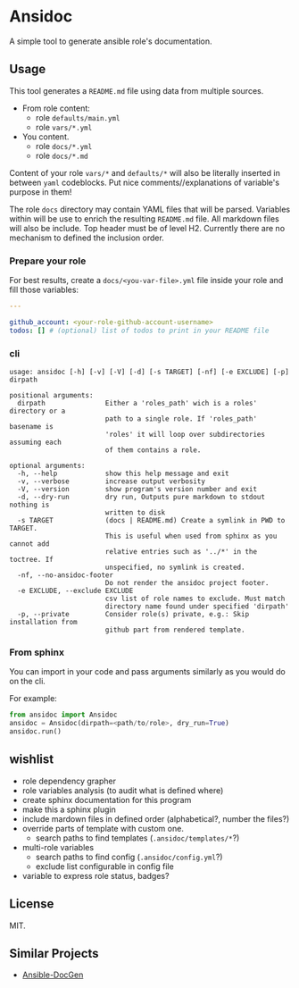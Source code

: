 # Ansidoc

A simple tool to generate ansible role's documentation.

## Usage

This tool generates a `README.md` file using data from multiple sources.

* From role content:
  * role `defaults/main.yml`
  * role `vars/*.yml`
* You content.
  * role `docs/*.yml`
  * role `docs/*.md`

Content of your role `vars/*` and `defaults/*` will also be literally inserted
in between `yaml` codeblocks. Put nice comments//explanations of variable's
purpose in them!

The role `docs` directory may contain YAML files that will be parsed. Variables
within will be use to enrich the resulting `README.md` file. All markdown files
will also be include. Top header must be of level H2. Currently there are no
mechanism to defined the inclusion order.

### Prepare your role

For best results, create a `docs/<you-var-file>.yml` file inside your role and fill those
variables:

```yaml
---

github_account: <your-role-github-account-username>
todos: [] # (optional) list of todos to print in your README file
```

### cli

```shell
usage: ansidoc [-h] [-v] [-V] [-d] [-s TARGET] [-nf] [-e EXCLUDE] [-p] dirpath

positional arguments:
  dirpath               Either a 'roles_path' wich is a roles' directory or a
                        path to a single role. If 'roles_path' basename is
                        'roles' it will loop over subdirectories assuming each
                        of them contains a role.

optional arguments:
  -h, --help            show this help message and exit
  -v, --verbose         increase output verbosity
  -V, --version         show program's version number and exit
  -d, --dry-run         dry run, Outputs pure markdown to stdout nothing is
                        written to disk
  -s TARGET             (docs | README.md) Create a symlink in PWD to TARGET.
                        This is useful when used from sphinx as you cannot add
                        relative entries such as '../*' in the toctree. If
                        unspecified, no symlink is created.
  -nf, --no-ansidoc-footer
                        Do not render the ansidoc project footer.
  -e EXCLUDE, --exclude EXCLUDE
                        csv list of role names to exclude. Must match
                        directory name found under specified 'dirpath'
  -p, --private         Consider role(s) private, e.g.: Skip installation from
                        github part from rendered template.
```

### From sphinx

You can import in your code and pass arguments similarly as you would do on the
cli.

For example:

```python
from ansidoc import Ansidoc
ansidoc = Ansidoc(dirpath=<path/to/role>, dry_run=True)
ansidoc.run()
```

## wishlist

- role dependency grapher
- role variables analysis (to audit what is defined where)
- create sphinx documentation for this program
- make this a sphinx plugin
- include mardown files in defined order (alphabetical?, number the files?)
- override parts of template with custom one.
  - search paths to find templates (`.ansidoc/templates/*`?)
- multi-role variables
  - search paths to find config (`.ansidoc/config.yml`?)
  - exclude list configurable in config file
- variable to express role status, badges?

## License

MIT.

## Similar Projects

* [Ansible-DocGen](https://github.com/toast38coza/Ansible-DocGen)

